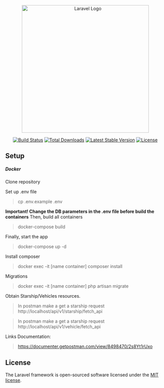 <p align="center"><a href="https://laravel.com" target="_blank"><img src="https://raw.githubusercontent.com/laravel/art/master/logo-lockup/5%20SVG/2%20CMYK/1%20Full%20Color/laravel-logolockup-cmyk-red.svg" width="400" alt="Laravel Logo"></a></p>

<p align="center">
<a href="https://travis-ci.org/laravel/framework"><img src="https://travis-ci.org/laravel/framework.svg" alt="Build Status"></a>
<a href="https://packagist.org/packages/laravel/framework"><img src="https://img.shields.io/packagist/dt/laravel/framework" alt="Total Downloads"></a>
<a href="https://packagist.org/packages/laravel/framework"><img src="https://img.shields.io/packagist/v/laravel/framework" alt="Latest Stable Version"></a>
<a href="https://packagist.org/packages/laravel/framework"><img src="https://img.shields.io/packagist/l/laravel/framework" alt="License"></a>
</p>

## Setup

##### Docker
<p>Clone repository</p>

Set up .env file
> cp .env.example .env

**Important! Change the DB parameters in the .env file before build the containers**
Then, build all containers
> docker-compose build

Finally, start the app
> docker-compose up -d

Install composer
>  docker exec -it [name container] composer install

Migrations
>docker exec -it [name container] php artisan migrate

Obtain Starship/Vehicles resources.
> In postman make a get a starship request
http://localhost/api/v1/starship/fetch_api

> In postman make a get a starship request
http://localhost/api/v1/vehicle/fetch_api

Links Documentation:
>https://documenter.getpostman.com/view/8498470/2s8Yt1rUxo


## License

The Laravel framework is open-sourced software licensed under the [MIT license](https://opensource.org/licenses/MIT).
